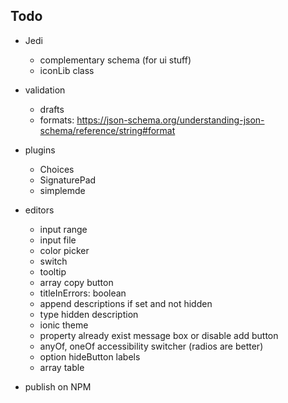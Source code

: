 ## Todo

- Jedi
  - complementary schema (for ui stuff)
  - iconLib class

- validation
  - drafts
  - formats: https://json-schema.org/understanding-json-schema/reference/string#format

- plugins
  - Choices
  - SignaturePad
  - simplemde

- editors
  - input range
  - input file
  - color picker
  - switch
  - tooltip
  - array copy button
  - titleInErrors: boolean
  - append descriptions if set and not hidden
  - type hidden description
  - ionic theme
  - property already exist message box or disable add button
  - anyOf, oneOf accessibility switcher (radios are better)
  - option hideButton labels
  - array table

- publish on NPM
